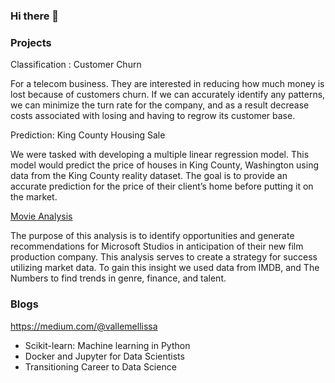 ### Hi there 👋

### Projects 

Classification : Customer Churn

For a telecom business. They are interested in reducing how much money is lost because of customers churn. If we can accurately identify any patterns, we can minimize the turn rate for the company, and as a result decrease costs associated with losing and having to regrow its customer base.

Prediction: King County Housing Sale

We were tasked with developing a multiple linear regression model. This model would predict the price of houses in King County, Washington using data from the King County reality dataset. The goal is to provide an accurate prediction for the price of their client’s home before putting it on the market. 

[Movie Analysis](https://github.com/samanthanas/MovieAnalysis)

The purpose of this analysis is to identify opportunities and generate recommendations for Microsoft Studios in anticipation of their new film production company. This analysis serves to create a strategy for success utilizing market data. To gain this insight we used data from IMDB, and The Numbers to find trends in genre, finance, and talent.

### Blogs
https://medium.com/@vallemellissa

- Scikit-learn: Machine learning in Python
- Docker and Jupyter for Data Scientists
- Transitioning Career to Data Science

<!--
**MellissaValle/MellissaValle** is a ✨ _special_ ✨ repository because its `README.md` (this file) appears on your GitHub profile.

Here are some ideas to get you started:

- 🔭 I’m currently working on ...
- 🌱 I’m currently learning ...
- 👯 I’m looking to collaborate on ...
- 🤔 I’m looking for help with ...
- 💬 Ask me about ...
- 📫 How to reach me: ...
- 😄 Pronouns: ...
- ⚡ Fun fact: ...
-->
